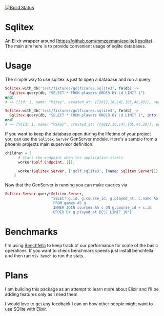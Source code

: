 [![Build Status](https://travis-ci.org/mmmries/sqlitex.svg?branch=master)](https://travis-ci.org/mmmries/sqlitex)

Sqlitex
=======

An Elixir wrapper around [https://github.com/mmzeeman/esqlite](esqlite). The main aim here is to provide convenient usage of sqlite databases.

Usage
=====

The simple way to use sqlitex is just to open a database and run a query

```elixir
Sqlitex.with_db('test/fixtures/golfscores.sqlite3', fn(db) ->
  Sqlitex.query(db, "SELECT * FROM players ORDER BY id LIMIT 1")
end)
# => [[id: 1, name: "Mikey", created_at: {{2012,10,14},{05,46,28}}, updated_at: {{2013,09,06},{22,29,36}}, type: nil]]

Sqlitex.with_db('test/fixtures/golfscores.sqlite3', fn(db) ->
  Sqlitex.query(db, "SELECT * FROM players ORDER BY id LIMIT 1", into: %{})
end)
# => [%{id: 1, name: "Mikey", created_at: {{2012,10,14},{05,46,28}}, updated_at: {{2013,09,06},{22,29,36}}, type: nil}]
```

If you want to keep the database open during the lifetime of your project you can use the `Sqlitex.Server` GenServer module.
Here's a sample from a phoenix projects main supervisor definition.
```elixir
children = [
      # Start the endpoint when the application starts
      worker(Golf.Endpoint, []),

      worker(Sqlitex.Server, ['golf.sqlite3', [name: Sqlitex.Server]])
    ]
```

Now that the GenServer is running you can make queries via
```elixir
Sqlitex.Server.query(Sqlitex.Server,
                     "SELECT g.id, g.course_id, g.played_at, c.name AS course
                      FROM games AS g
                      INNER JOIN courses AS c ON g.course_id = c.id
                      ORDER BY g.played_at DESC LIMIT 10")
```

Benchmarks
==========

I'm using [Benchfella](https://github.com/alco/benchfella) to keep track of our performance for some of the basic operations. If you want to check benchmark speeds just install benchfella and then run `mix bench` to run the stats.

Plans
=====

I am building this package as an attempt to learn more about Elixir and I'll be adding features only as I need them.

I would love to get any feedback I can on how other people might want to use SQlite with Elixir.
